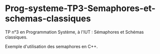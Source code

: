 # Prog-systeme-TP3-Semaphores-et-schemas-classiques
TP n°3 en Programmation Système, à l'IUT : Sémaphores et Schémas classiques.

Exemple d'utilisation des semaphores en C++.
